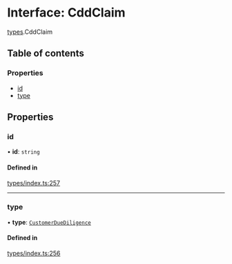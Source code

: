 # Interface: CddClaim

[types](../wiki/types).CddClaim

## Table of contents

### Properties

- [id](../wiki/types.CddClaim#id)
- [type](../wiki/types.CddClaim#type)

## Properties

### id

• **id**: `string`

#### Defined in

[types/index.ts:257](https://github.com/PolymeshAssociation/polymesh-sdk/blob/95e180d2/src/types/index.ts#L257)

___

### type

• **type**: [`CustomerDueDiligence`](../wiki/types.ClaimType#customerduediligence)

#### Defined in

[types/index.ts:256](https://github.com/PolymeshAssociation/polymesh-sdk/blob/95e180d2/src/types/index.ts#L256)
